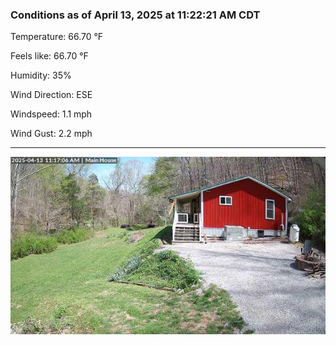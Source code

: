 ### Conditions as of April 13, 2025 at 11:22:21 AM CDT 

Temperature: 66.70 &deg;F

Feels like: 66.70 &deg;F

Humidity: 35%

Wind Direction: ESE

Windspeed: 1.1 mph

Wind Gust: 2.2 mph

---

<img src="./images/latest.jpeg"/>

